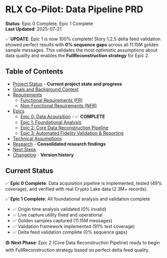 # RLX Co-Pilot: Data Pipeline PRD

**Status**: Epic 0 Complete, Epic 1 Complete  
**Last Updated**: 2025-07-21

✅ **UPDATE**: Epic 1 is now 100% complete! Story 1.2.5 delta feed validation showed perfect results with **0% sequence gaps** across all 11.15M golden sample messages. This validates the most optimistic assumptions about data quality and enables the **FullReconstruction strategy** for Epic 2.

## Table of Contents

- [Project Status](./project-status.md) - **Current project state and progress**
- [Goals and Background Context](./goals-and-background-context.md)
- [Requirements](./requirements.md)
  - [Functional Requirements (FR)](./requirements.md#functional-requirements-fr)
  - [Non-Functional Requirements (NFR)](./requirements.md#non-functional-requirements-nfr)
- [Epics](./epics.md)
  - [Epic 0: Data Acquisition](./epics.md#epic-0-data-acquisition) - ✅ **COMPLETE**
  - [Epic 1: Foundational Analysis](./epics.md#epic-1-foundational-analysis)
  - [Epic 2: Core Data Reconstruction Pipeline](./epics.md#epic-2-core-data-reconstruction-pipeline)
  - [Epic 3: Automated Fidelity Validation & Reporting](./epics.md#epic-3-automated-fidelity-validation-reporting)
- [Technical Assumptions](./technical-assumptions.md)
- [Research](./research/initial-research.md) - **Consolidated research findings**
- [Next Steps](./next-steps.md)
- [Changelog](./changelog.md) - **Version history**

## Current Status

✅ **Epic 0 Complete**: Data acquisition pipeline is implemented, tested (49% coverage), and verified with real Crypto Lake data (2.3M+ records).

✅ **Epic 1 Complete**: All foundational analysis and validation complete
- ✅ Origin time analysis validated (0% invalid)
- ✅ Live capture utility fixed and operational
- ✅ Golden samples captured (11.15M messages)
- ✅ Validation framework implemented (91% test coverage)
- ✅ Delta feed validation complete (0% sequence gaps)

🟢 **Next Phase**: Epic 2 (Core Data Reconstruction Pipeline) ready to begin with FullReconstruction strategy based on perfect delta feed quality.
